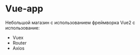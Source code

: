 # Vue-app
Небольшой магазин с использованием фреймворка Vue2 с использование:
<ul>
<li>Vuex</li>
<li>Router</li>
<li>Axios</li>
</ul>

